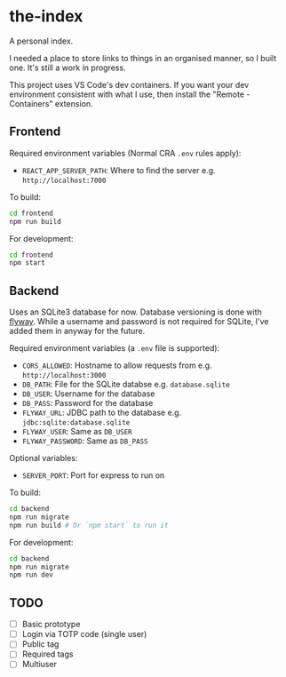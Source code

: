 # the-index

A personal index.

I needed a place to store links to things in an organised manner, so I built one. It's still a work in progress.

This project uses VS Code's dev containers. If you want your dev environment consistent with what I use, then install the "Remote - Containers" extension.

## Frontend

Required environment variables (Normal CRA `.env` rules apply):

- `REACT_APP_SERVER_PATH`: Where to find the server e.g. `http://localhost:7000`

To build:

```sh
cd frontend
npm run build
```

For development:

```sh
cd frontend
npm start
```

## Backend

Uses an SQLite3 database for now. Database versioning is done with [flyway](https://flywaydb.org/). While a username and password is not required for SQLite, I've added them in anyway for the future.

Required environment variables (a `.env` file is supported):

- `CORS_ALLOWED`: Hostname to allow requests from e.g. `http://localhost:3000`
- `DB_PATH`: File for the SQLite databse e.g. `database.sqlite`
- `DB_USER`: Username for the database
- `DB_PASS`: Password for the database
- `FLYWAY_URL`: JDBC path to the database e.g. `jdbc:sqlite:database.sqlite`
- `FLYWAY_USER`: Same as `DB_USER`
- `FLYWAY_PASSWORD`: Same as `DB_PASS`

Optional variables:

- `SERVER_PORT`: Port for express to run on

To build:

```sh
cd backend
npm run migrate
npm run build # Or `npm start` to run it
```

For development:

```sh
cd backend
npm run migrate
npm run dev
```

## TODO

- [ ] Basic prototype
- [ ] Login via TOTP code (single user)
- [ ] Public tag
- [ ] Required tags
- [ ] Multiuser
